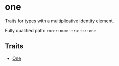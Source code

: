 # one

Traits for types with a multiplicative identity element.

Fully qualified path: `core::num::traits::one`

## Traits

- [One](./core-num-traits-one-One.md)

